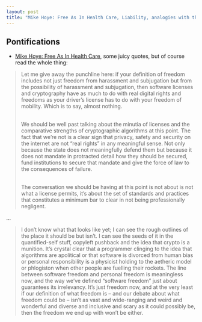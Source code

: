 ```yaml
---
layout: post
title: "Mike Hoye: Free As In Health Care, Liability, analogies with the car industry, beyond FOSS licenses, etc"
---
```


## Pontifications

* [Mike Hoye: Free As In Health Care](http://exple.tive.org/blarg/2016/08/29/free-as-in-health-care/#comments), some juicy quotes, but of course read the whole thing:

<blockquote>
Let me give away the punchline here: if your definition of freedom includes not just freedom from harassment and subjugation but from the possibility of harassment and subjugation, then software licenses and cryptography have as much to do with real digital rights and freedoms as your driver’s license has to do with your freedom of mobility. Which is to say, almost nothing.<br /><br />

We should be well past talking about the minutia of licenses and the comparative strengths of cryptographic algorithms at this point. The fact that we’re not is a clear sign that privacy, safety and security on the internet are not “real rights” in any meaningful sense. Not only because the state does not meaningfully defend them but because it does not mandate in protracted detail how they should be secured, fund institutions to secure that mandate and give the force of law to the consequences of failure.<br /><br />

The conversation we should be having at this point is not about is not what a license permits, it’s about the set of standards and practices that constitutes a minimum bar to clear in not being professionally negligent.
</blockquote>

...

<blockquote>
I don’t know what that looks like yet; I can see the rough outlines of the place it should be but isn’t. I can see the seeds of it in the quantified-self stuff, copyleft pushback and the idea that crypto is a munition. It’s crystal clear that a programmer clinging to the idea that algorithms are apolitical or that software is divorced from human bias or personal responsibility is a physicist holding to the aetheric model or phlogiston when other people are fuelling their rockets. The line between software freedom and personal freedom is meaningless now, and the way we’ve defined “software freedom” just about guarantees its irrelevancy. It’s just freedom now, and at the very least if our definition of what freedom is – and our debate about what freedom could be –  isn’t as vast and wide-ranging and weird and wonderful and diverse and inclusive and scary as it could possibly be, then the freedom we end up with won’t be either.
</blockquote>